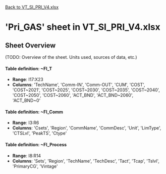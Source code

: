 [Back to VT_SI_PRI_V4.xlsx](README.md)

# 'Pri_GAS' sheet in VT_SI_PRI_V4.xlsx

## Sheet Overview

(TODO: Overview of the sheet. Units used, sources of data, etc.)

#### Table definition: ~FI_T
- **Range**: I17:X23
- **Columns**: 'TechName', 'Comm-IN', 'Comm-OUT', 'CUM', 'COST', 'COST~2021', 'COST~2025', 'COST~2030', 'COST~2035', 'COST~2040', 'COST~2050', 'COST~2060', 'ACT_BND', 'ACT_BND~2060', 'ACT_BND~0'

#### Table definition: ~FI_Comm
- **Range**: I3:R6
- **Columns**: 'Csets', 'Region', 'CommName', 'CommDesc', 'Unit', 'LimType', 'CTSLvl', 'PeakTS', 'Ctype'

#### Table definition: ~FI_Process
- **Range**: I8:R14
- **Columns**: 'Sets', 'Region', 'TechName', 'TechDesc', 'Tact', 'Tcap', 'Tslvl', 'PrimaryCG', 'Vintage'

